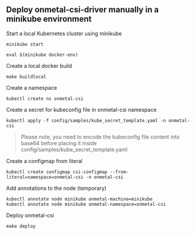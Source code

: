 ## Deploy onmetal-csi-driver manually in a minikube environment

Start a local Kubernetes cluster using minikube
```
minikube start
```
```
eval $(minikube docker-env) 
```
Create a local docker build
```
make buildlocal
```
Create a namespace
```
kubectl create ns onmetal-csi
```
Create a secret for kubeconfig file in onmetal-csi namespace
```
kubectl apply -f config/samples/kube_secret_template.yaml -n onmetal-csi
```
> Please note, you need to encode the kubeconfig file content into base64 before placing it inside config/samples/kube_secret_template.yaml

Create a configmap from literal
```
kubectl create configmap csi-configmap --from-literal=namespace=onmetal-csi -n onmetal-csi
```
Add annotations to the node (temporary)
```
kubectl annotate node minikube onmetal-machine=minikube
kubectl annotate node minikube onmetal-namespace=onmetal-csi
```
Deploy onmetal-csi
```
make deploy
```


